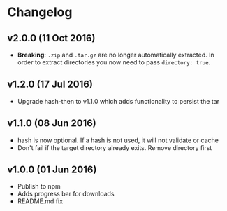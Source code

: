 # Changelog
## v2.0.0 (11 Oct 2016)
- **Breaking**: ``.zip`` and ``.tar.gz`` are no longer automatically extracted.
In order to extract directories you now need to pass ``directory: true``.

## v1.2.0 (17 Jul 2016)
- Upgrade hash-then to v1.1.0 which adds functionality to persist the tar

## v1.1.0 (08 Jun 2016)
- hash is now optional. If a hash is not used, it will not validate or cache
- Don't fail if the target directory already exits. Remove directory first

## v1.0.0 (01 Jun 2016)
- Publish to npm
- Adds progress bar for downloads
- README.md fix
